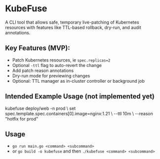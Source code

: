 # KubeFuse

A CLI tool that allows safe, temporary live-patching of Kubernetes resources with features like TTL-based rollback, dry-run, and audit annotations.

## Key Features (MVP):
- Patch Kubernetes resources, ie `spec.replicas=2`
- Optional `-ttl` flag to auto-revert the change
- Add patch reason annotations
- Dry-run mode for previewing changes
- Optional: TTL manager as in-cluster controller or background job

## Intended Example Usage (not implemented yet)

kubefuse deploy/web -n prod \\
  set spec.template.spec.containers[0].image=nginx:1.21 \\
  --ttl 10m \\
  --reason "hotfix for prod"

## Usage 
* `go run main.go <command> <subcommand>`
* or `go build -o kubefuse` and then `./kubefuse <command> <subcommand>`